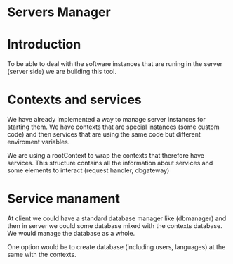 Servers Manager
======


# Introduction

To be able to deal with the software instances that are runing in the server (server side) we are building this tool.


# Contexts and services

We have already implemented a way to manage server instances for starting them. We have contexts that are special instances (some custom code) and then services that are using the same code but different enviroment variables.

We are using a rootContext to wrap the contexts that therefore have services. This structure contains all the information about services and some elements to interact (request handler, dbgateway)

# Service manament

At client we could have a standard database manager like (dbmanager) and then in server we could some database mixed with the contexts database. We would manage the database as a whole.

One option would be to create database (including users, languages) at the same with the contexts.